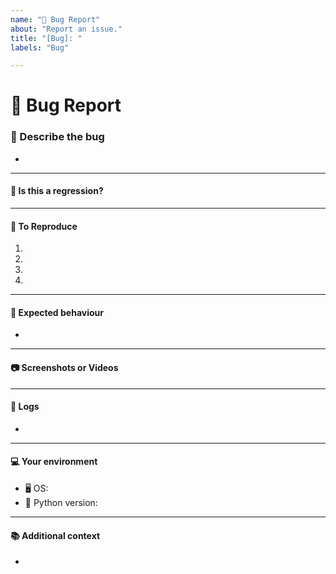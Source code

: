 ```yaml
---
name: "🐞 Bug Report"
about: "Report an issue."
title: "[Bug]: "
labels: "Bug"

---
```


# 🐞 Bug Report
<!-- Please search open and closed issues before submitting a new one! -->

### 📝 Describe the bug
<!-- A clear and concise description of what the bug is. -->

*

---

#### 🔄 Is this a regression? <!-- Optional -->
<!-- Did this behaviour used to work in the previous version? -->
<!-- Yes, the last version in which this bug was not present was: ... -->

---

#### 🐾 To Reproduce
<!-- Steps to reproduce the error:

(e.g.:)
1. Use x argument / navigate to
2. Fill this information
3. Go to...
4. See error -->

<!-- Write the steps here (add or remove as many steps as needed)-->

1.
2.
3.
4.

---

#### 🎯 Expected behaviour
<!-- A clear and concise description of what you expected to happen. -->

*

---

#### 📷 Screenshots or Videos
<!-- If applicable, add screenshots or videos to help explain your problem. -->

---

#### 📜 Logs
<!-- If applicable, add logs to help explain your problem. -->

*

---

#### 💻 Your environment
<!-- use all the applicable bulleted list elements for this specific issue,
and remove all the bulleted list elements that are not relevant for this issue. -->

* 🖥️ OS: <!--[e.g. Ubuntu 5.4.0-26-generic x86_64 / Windows 1904 ...]-->
* 🐍 Python version: <!--[e.g. Python 3.8.5 / Python 3.9.1 ...]-->

---

#### 📚 Additional context <!-- Optional -->
<!-- Add any other context or additional information about the problem here.-->

*

<!-- Please search open and closed issues before submitting a new one! -->
